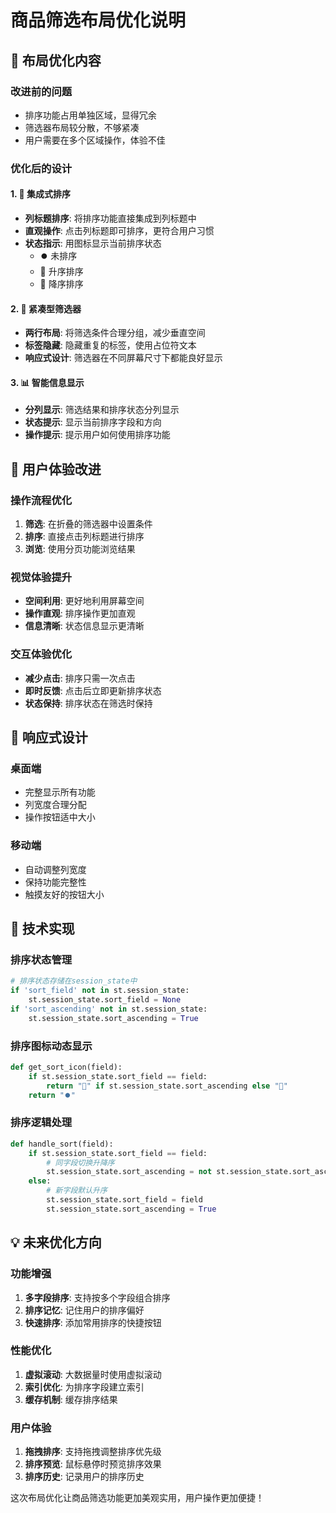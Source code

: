 # 商品筛选布局优化说明

## 🎨 布局优化内容

### 改进前的问题
- 排序功能占用单独区域，显得冗余
- 筛选器布局较分散，不够紧凑
- 用户需要在多个区域操作，体验不佳

### 优化后的设计

#### 1. 🔗 集成式排序
- **列标题排序**: 将排序功能直接集成到列标题中
- **直观操作**: 点击列标题即可排序，更符合用户习惯
- **状态指示**: 用图标显示当前排序状态
  - ⏺️ 未排序
  - 🔽 升序排序
  - 🔼 降序排序

#### 2. 🎯 紧凑型筛选器
- **两行布局**: 将筛选条件合理分组，减少垂直空间
- **标签隐藏**: 隐藏重复的标签，使用占位符文本
- **响应式设计**: 筛选器在不同屏幕尺寸下都能良好显示

#### 3. 📊 智能信息显示
- **分列显示**: 筛选结果和排序状态分列显示
- **状态提示**: 显示当前排序字段和方向
- **操作提示**: 提示用户如何使用排序功能

## 🚀 用户体验改进

### 操作流程优化
1. **筛选**: 在折叠的筛选器中设置条件
2. **排序**: 直接点击列标题进行排序
3. **浏览**: 使用分页功能浏览结果

### 视觉体验提升
- **空间利用**: 更好地利用屏幕空间
- **操作直观**: 排序操作更加直观
- **信息清晰**: 状态信息显示更清晰

### 交互体验优化
- **减少点击**: 排序只需一次点击
- **即时反馈**: 点击后立即更新排序状态
- **状态保持**: 排序状态在筛选时保持

## 📱 响应式设计

### 桌面端
- 完整显示所有功能
- 列宽度合理分配
- 操作按钮适中大小

### 移动端
- 自动调整列宽度
- 保持功能完整性
- 触摸友好的按钮大小

## 🔧 技术实现

### 排序状态管理
```python
# 排序状态存储在session_state中
if 'sort_field' not in st.session_state:
    st.session_state.sort_field = None
if 'sort_ascending' not in st.session_state:
    st.session_state.sort_ascending = True
```

### 排序图标动态显示
```python
def get_sort_icon(field):
    if st.session_state.sort_field == field:
        return "🔽" if st.session_state.sort_ascending else "🔼"
    return "⏺️"
```

### 排序逻辑处理
```python
def handle_sort(field):
    if st.session_state.sort_field == field:
        # 同字段切换升降序
        st.session_state.sort_ascending = not st.session_state.sort_ascending
    else:
        # 新字段默认升序
        st.session_state.sort_field = field
        st.session_state.sort_ascending = True
```

## 💡 未来优化方向

### 功能增强
1. **多字段排序**: 支持按多个字段组合排序
2. **排序记忆**: 记住用户的排序偏好
3. **快速排序**: 添加常用排序的快捷按钮

### 性能优化
1. **虚拟滚动**: 大数据量时使用虚拟滚动
2. **索引优化**: 为排序字段建立索引
3. **缓存机制**: 缓存排序结果

### 用户体验
1. **拖拽排序**: 支持拖拽调整排序优先级
2. **排序预览**: 鼠标悬停时预览排序效果
3. **排序历史**: 记录用户的排序历史

这次布局优化让商品筛选功能更加美观实用，用户操作更加便捷！
